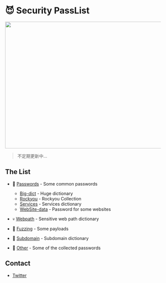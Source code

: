 # 😈 Security PassList 
<div align=center>
    <img src="./Others/x.jpg" width = "600" height = "410"/>
</div>

> 不定期更新中...

## The List
- 🐳 [Passwords](https://github.com/j3ers3/PassList/tree/master/Passwords) - Some common passwords
    - [Big-dict](https://github.com/j3ers3/PassList/tree/master/Passwords/Big-dict) - Huge dictionary
    - [Rockyou](https://github.com/j3ers3/PassList/tree/master/Passwords/Rockyou) - Rockyou Collection
    - [Services](https://github.com/j3ers3/PassList/tree/master/Passwords/Services) - Services dictionary
    - [WebSite-data](https://github.com/j3ers3/PassList/tree/master/Passwords/WebSite-data) - Password for some websites

- 💀 [Webpath](https://github.com/j3ers3/PassList/tree/master/Webpath) - Sensitive web path dictionary
    
- 🐶 [Fuzzing](https://github.com/j3ers3/PassList/tree/master/Fuzzing) - Some payloads
 
- 👻 [Subdomain](https://github.com/j3ers3/PassList/tree/master/Subdomain) - Subdomain dictionary

- 🐷 [Other](https://github.com/j3ers3/PassList/tree/master/Others) - Some of the collected passwords




## Contact
- [Twitter](https://twitter.com/j3ers3)
